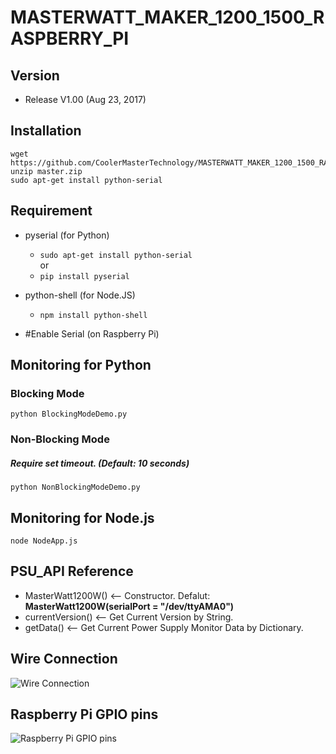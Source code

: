 # MASTERWATT_MAKER_1200_1500_RASPBERRY_PI

## Version
* Release V1.00  (Aug 23, 2017)

## Installation

```
wget https://github.com/CoolerMasterTechnology/MASTERWATT_MAKER_1200_1500_RASPBERRY_PI/archive/master.zip
unzip master.zip
sudo apt-get install python-serial
```
## Requirement
* pyserial (for Python)
  * ```sudo apt-get install python-serial```  
  or
  * ```pip install pyserial```
* python-shell (for Node.JS)
  * ```npm install python-shell```

* #Enable Serial (on Raspberry Pi)

## Monitoring for Python
### Blocking Mode
```python BlockingModeDemo.py```  

### Non-Blocking Mode
##### Require set timeout. (Default: 10 seconds)  
```python NonBlockingModeDemo.py```

## Monitoring for Node.js
```node NodeApp.js```

## PSU_API Reference
* MasterWatt1200W()  <-- Constructor. Defalut: **MasterWatt1200W(serialPort = "/dev/ttyAMA0")**
* currentVersion()   <-- Get Current Version by String.
* getData()          <-- Get Current Power Supply Monitor Data by Dictionary.

## Wire Connection
![Wire Connection](https://raw.githubusercontent.com/CoolerMasterTechnology/MASTERWATT_MAKER_1200_1500_RASPBERRY_PI/master/Image/wire_connection.png)

## Raspberry Pi GPIO pins
![Raspberry Pi GPIO pins](https://cdn-images-1.medium.com/max/1000/1*QlSyHfcfNu4ePpNoNtKcZQ.jpeg)
